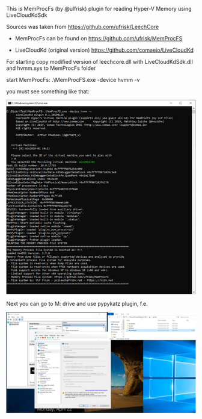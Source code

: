 This is MemProcFs (by @ulfrisk) plugin for reading Hyper-V Memory using LiveCloudKdSdk

Sources was taken from https://github.com/ufrisk/LeechCore

- MemProcFs can be found on https://github.com/ufrisk/MemProcFS

- LiveCloudKd (original version) https://github.com/comaeio/LiveCloudKd

For starting copy modified version of leechcore.dll with LiveCloudKdSdk.dll and hvmm.sys to MemProcFs folder

start MemProcFs:
.\MemProcFS.exe -device hvmm -v

you must see something like that:

![](./images/1.png)

Next you can go to M: drive and use pypykatz plugin, f.e.

![](./images/2.png)






